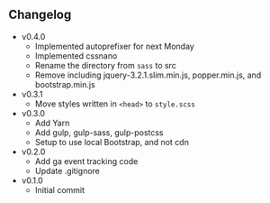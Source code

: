 ## Changelog

- v0.4.0
  - Implemented autoprefixer for next Monday
  - Implemented cssnano
  - Rename the directory from `sass` to src
  - Remove including jquery-3.2.1.slim.min.js, popper.min.js, and bootstrap.min.js
- v0.3.1
  - Move styles written in `<head>` to `style.scss`
- v0.3.0
  - Add Yarn
  - Add gulp, gulp-sass, gulp-postcss
  - Setup to use local Bootstrap, and not cdn
- v0.2.0
  - Add ga event tracking code
  - Update .gitignore
- v0.1.0
  - Initial commit
